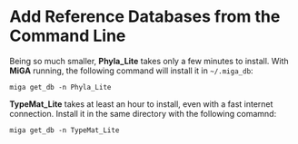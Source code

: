 # Add Reference Databases from the Command Line

Being so much smaller, **Phyla_Lite** takes only a few minutes to install. With **MiGA** running, the following command will install it in `~/.miga_db`:  

```
miga get_db -n Phyla_Lite
```

**TypeMat_Lite** takes at least an hour to install, even with a fast internet connection.  Install it in the same directory with the following comamnd:  

```
miga get_db -n TypeMat_Lite
```
